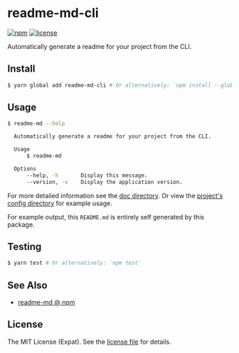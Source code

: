 readme-md-cli
=============
[![npm](https://img.shields.io/npm/v/readme-md-cli.svg?style=flat-square)](https://www.npmjs.com/package/readme-md-cli)
[![license](https://img.shields.io/github/license/jbenner-radham/node-readme-md-cli.svg?style=flat-square)](LICENSE)

Automatically generate a readme for your project from the CLI.

Install
-------
```sh
$ yarn global add readme-md-cli # Or alternatively: `npm install --global readme-md-cli`
```

Usage
-----
```sh
$ readme-md --help

  Automatically generate a readme for your project from the CLI.

  Usage
      $ readme-md

  Options
      --help, -h       Display this message.
      --version, -v    Display the application version.
```

For more detailed information see the [doc directory](doc/). Or view the
[project's config directory](.config/readme-md/) for example usage.

For example output, this `README.md` is entirely self generated by this package.

Testing
-------
```sh
$ yarn test # Or alternatively: `npm test`
```

See Also
--------
- [readme-md @ npm](https://www.npmjs.com/package/readme-md)

License
-------
The MIT License (Expat). See the [license file](LICENSE) for details.
